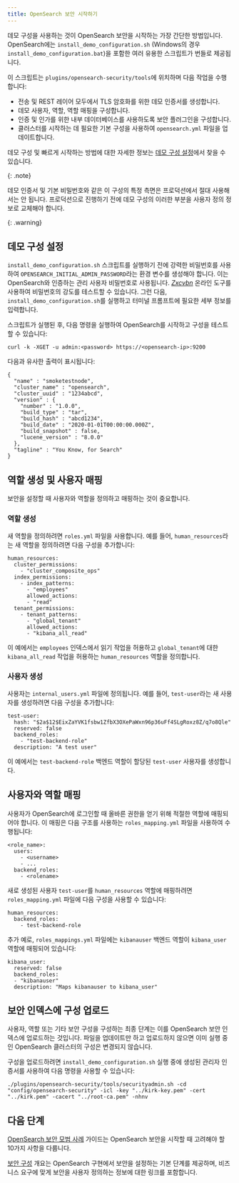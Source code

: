 ```yaml
---
title: OpenSearch 보안 시작하기
---
```


데모 구성을 사용하는 것이 OpenSearch 보안을 시작하는 가장 간단한 방법입니다. OpenSearch에는 `install_demo_configuration.sh` (Windows의 경우 `install_demo_configuration.bat`)을 포함한 여러 유용한 스크립트가 번들로 제공됩니다.

이 스크립트는 `plugins/opensearch-security/tools`에 위치하며 다음 작업을 수행합니다:

- 전송 및 REST 레이어 모두에서 TLS 암호화를 위한 데모 인증서를 생성합니다.
- 데모 사용자, 역할, 역할 매핑을 구성합니다.
- 인증 및 인가를 위한 내부 데이터베이스를 사용하도록 보안 플러그인을 구성합니다.
- 클러스터를 시작하는 데 필요한 기본 구성을 사용하여 `opensearch.yml` 파일을 업데이트합니다.

데모 구성 및 빠르게 시작하는 방법에 대한 자세한 정보는 [데모 구성 설정](https://opensearch.org/docs/latest/security/configuration/demo-configuration/)에서 찾을 수 있습니다.

{: .note}

데모 인증서 및 기본 비밀번호와 같은 이 구성의 특정 측면은 프로덕션에서 절대 사용해서는 안 됩니다. 프로덕션으로 진행하기 전에 데모 구성의 이러한 부분을 사용자 정의 정보로 교체해야 합니다.

{: .warning}

## 데모 구성 설정

`install_demo_configuration.sh` 스크립트를 실행하기 전에 강력한 비밀번호를 사용하여 `OPENSEARCH_INITIAL_ADMIN_PASSWORD`라는 환경 변수를 생성해야 합니다. 이는 OpenSearch와 인증하는 관리 사용자 비밀번호로 사용됩니다. [_Zxcvbn_](https://lowe.github.io/tryzxcvbn/) 온라인 도구를 사용하여 비밀번호의 강도를 테스트할 수 있습니다. 그런 다음, `install_demo_configuration.sh`를 실행하고 터미널 프롬프트에 필요한 세부 정보를 입력합니다.

스크립트가 실행된 후, 다음 명령을 실행하여 OpenSearch를 시작하고 구성을 테스트할 수 있습니다:

```
curl -k -XGET -u admin:<password> https://<opensearch-ip>:9200
```

다음과 유사한 출력이 표시됩니다:

```
{
  "name" : "smoketestnode",
  "cluster_name" : "opensearch",
  "cluster_uuid" : "1234abcd",
  "version" : {
    "number" : "1.0.0",
    "build_type" : "tar",
    "build_hash" : "abcd1234",
    "build_date" : "2020-01-01T00:00:00.000Z",
    "build_snapshot" : false,
    "lucene_version" : "8.0.0"
  },
  "tagline" : "You Know, for Search"
}
```

## 역할 생성 및 사용자 매핑

보안을 설정할 때 사용자와 역할을 정의하고 매핑하는 것이 중요합니다. 

### 역할 생성

새 역할을 정의하려면 `roles.yml` 파일을 사용합니다. 예를 들어, `human_resources`라는 새 역할을 정의하려면 다음 구성을 추가합니다:

```
human_resources:
  cluster_permissions:
    - "cluster_composite_ops"
  index_permissions:
    - index_patterns:
      - "employees"
      allowed_actions:
      - "read"
  tenant_permissions:
    - tenant_patterns:
      - "global_tenant"
      allowed_actions:
      - "kibana_all_read"
```

이 예에서는 `employees` 인덱스에서 읽기 작업을 허용하고 `global_tenant`에 대한 `kibana_all_read` 작업을 허용하는 `human_resources` 역할을 정의합니다.

### 사용자 생성

사용자는 `internal_users.yml` 파일에 정의됩니다. 예를 들어, `test-user`라는 새 사용자를 생성하려면 다음 구성을 추가합니다:

```
test-user:
  hash: "$2a$12$EixZaYVK1fsbw1ZfbX3OXePaWxn96p36uFf4SLgRoxz8Z/q7o8Qle"
  reserved: false
  backend_roles:
    - "test-backend-role"
  description: "A test user"
```

이 예에서는 `test-backend-role` 백엔드 역할이 할당된 `test-user` 사용자를 생성합니다.

## 사용자와 역할 매핑

사용자가 OpenSearch에 로그인할 때 올바른 권한을 얻기 위해 적절한 역할에 매핑되어야 합니다. 이 매핑은 다음 구조를 사용하는 `roles_mapping.yml` 파일을 사용하여 수행됩니다:

```
<role_name>:
  users:
    - <username>
    - ...
  backend_roles:
    - <rolename>
```

새로 생성된 사용자 `test-user`를 `human_resources` 역할에 매핑하려면 `roles_mapping.yml` 파일에 다음 구성을 사용할 수 있습니다:

```
human_resources:
  backend_roles:
    - test-backend-role
```

추가 예로, `roles_mappings.yml` 파일에는 `kibanauser` 백엔드 역할이 `kibana_user` 역할에 매핑되어 있습니다:

```
kibana_user:
  reserved: false
  backend_roles:
  - "kibanauser"
  description: "Maps kibanauser to kibana_user"
```

## 보안 인덱스에 구성 업로드

사용자, 역할 또는 기타 보안 구성을 구성하는 최종 단계는 이를 OpenSearch 보안 인덱스에 업로드하는 것입니다. 파일을 업데이트만 하고 업로드하지 않으면 이미 실행 중인 OpenSearch 클러스터의 구성은 변경되지 않습니다.

구성을 업로드하려면 `install_demo_configuration.sh` 실행 중에 생성된 관리자 인증서를 사용하여 다음 명령을 사용할 수 있습니다:

```
./plugins/opensearch-security/tools/securityadmin.sh -cd "config/opensearch-security" -icl -key "../kirk-key.pem" -cert "../kirk.pem" -cacert "../root-ca.pem" -nhnv
```

## 다음 단계

[OpenSearch 보안 모범 사례](https://opensearch.org/docs/latest/security/configuration/best-practices/) 가이드는 OpenSearch 보안을 시작할 때 고려해야 할 10가지 사항을 다룹니다.

[보안 구성](https://opensearch.org/docs/latest/security/configuration/index/) 개요는 OpenSearch 구현에서 보안을 설정하는 기본 단계를 제공하며, 비즈니스 요구에 맞게 보안을 사용자 정의하는 정보에 대한 링크를 포함합니다.
